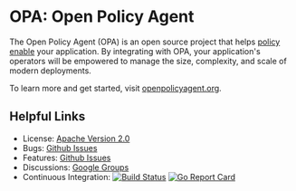 # OPA: Open Policy Agent

The Open Policy Agent (OPA) is an open source project that helps [policy enable](http://www.openpolicyagent.org/docs/intro.html) your application.
By integrating with OPA, your application's operators will be empowered to manage the size,
complexity, and scale of modern deployments.

To learn more and get started, visit [openpolicyagent.org](http://www.openpolicyagent.org).

## Helpful Links

- License: [Apache Version 2.0](https://raw.githubusercontent.com/open-policy-agent/opa/master/LICENSE)
- Bugs: [Github Issues](https://github.com/open-policy-agent/opa/issues)
- Features: [Github Issues](https://github.com/open-policy-agent/opa/issues)
- Discussions: [Google Groups](https://groups.google.com/forum/?hl=en#!forum/open-policy-agent)
- Continuous Integration: [![Build Status](https://travis-ci.org/open-policy-agent/opa.svg?branch=master)](https://travis-ci.org/open-policy-agent/opa) [![Go Report Card](https://goreportcard.com/badge/open-policy-agent/opa)](https://goreportcard.com/report/open-policy-agent/op) 
